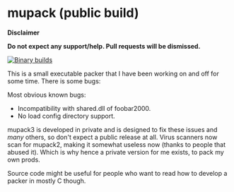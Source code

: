 # mupack (public build)

**Disclaimer**

**Do not expect any support/help. Pull requests will be dismissed.**

[![Binary builds](https://ci.appveyor.com/api/projects/status/4wf718wpxuwxg2d2?svg=true)](https://ci.appveyor.com/project/mudlord/mupack/build/artifacts)


This is a small executable packer that I have been working on and off for some time. 
There is some bugs:

Most obvious known bugs:
* Incompatibility with shared.dll of foobar2000.
* No load config directory support.

mupack3 is developed in private and is designed to fix these issues and *many* others, so don't expect a public release at all.
Virus scanners now scan for mupack2, making it somewhat useless now (thanks to people that abused it). 
Which is why hence a private version for me exists, to pack my own prods.

Source code might be useful for people who want to read how to develop a packer in mostly C though. 
